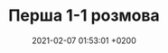 ---
layout: single
title:  "Перша 1-1 розмова"
date:   2021-02-07 01:53:01 +0200
categories: Лідерство
---